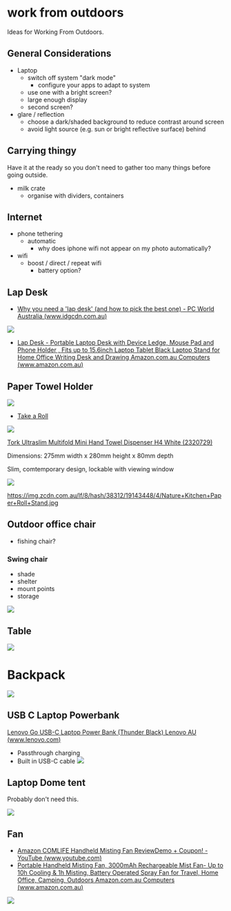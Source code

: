 # work from outdoors

Ideas for Working From Outdoors.

## General Considerations

- Laptop
    - switch off system "dark mode"
        - configure your apps to adapt to system
    - use one with a bright screen?
    - large enough display
    - second screen?
- glare / reflection
    - choose a dark/shaded background to reduce contrast around screen
    - avoid light source (e.g. sun or bright reflective surface) behind

## Carrying thingy

Have it at the ready so you don't need to gather too many things before going outside.

- milk crate
    - organise with dividers, containers


## Internet

- phone tethering
    - automatic
        - why does iphone wifi not appear on my photo automatically?
- wifi
    - boost / direct / repeat wifi
        - battery option?



## Lap Desk

- [Why you need a 'lap desk' (and how to pick the best one) - PC World Australia (www.idgcdn.com.au)](https://www.idgcdn.com.au/article/688550/)

![](assets/lapdesk.png)
- [Lap Desk - Portable Laptop Desk with Device Ledge, Mouse Pad and Phone Holder , Fits up to 15.6inch Laptop Tablet Black Laptop Stand for Home Office Writing Desk and Drawing  Amazon.com.au Computers (www.amazon.com.au)](https://www.amazon.com.au/dp/B09C1JSM5B?smid=A2TL2DM2M3366A&ref_=chk_typ_imgToDp&th=1)

## Paper Towel Holder

![](assets/2E507B59-4FA5-4D51-B4D0-1B54E260AB51.webp)
- [Take a Roll](https://therollgear.com/products/take-a-roll-spring)


![](assets/F89384ED-2C81-4512-8004-0D9FE7B409F9.jpeg)


[Tork Ultraslim Multifold Mini Hand Towel Dispenser H4 White (2320729)](https://www.splitboxes.com.au/tork-ultraslim-multifold-mini-hand-towel-dispenser-h4-white-2320729/)

Dimensions: 275mm width x 280mm height x 80mm depth

Slim, comtemporary design, lockable with viewing window


![](assets/B69AC264-E08C-4CE7-B4FF-D2A04C8525BB.jpeg)


https://img.zcdn.com.au/lf/8/hash/38312/19143448/4/Nature+Kitchen+Paper+Roll+Stand.jpg




## Outdoor office chair

- fishing chair?

### Swing chair

- shade
- shelter
- mount points
- storage

![](assets/Pasted%20image%2020221108091713.png)


## Table

![](assets/Pasted%20image%2020221108073403.png)

# Backpack

![](assets/Pasted%20image%2020221108073241.png)


## USB C Laptop Powerbank

[Lenovo Go USB-C Laptop Power Bank (Thunder Black)  Lenovo AU (www.lenovo.com)](https://www.lenovo.com/au/en/p/accessories-and-software/chargers-and-batteries/power-banks/40allg2www?orgRef=https%253A%252F%252Fwww.google.com%252F)

- Passthrough charging
- Built in USB-C cable
![](assets/lenovo-go-laptop-powerbank.webp)


## Laptop Dome tent

Probably don't need this.

![](assets/Pasted%20image%2020221108075206.png)


## Fan

- [Amazon COMLIFE Handheld Misting Fan  ReviewDemo + Coupon! - YouTube (www.youtube.com)](https://www.youtube.com/watch?v=VvngNlhFVkQ)
- [Portable Handheld Misting Fan, 3000mAh Rechargeable Mist Fan- Up to 10h Cooling & 1h Misting, Battery Operated Spray Fan for Travel, Home Office, Camping, Outdoors  Amazon.com.au Computers (www.amazon.com.au)](https://www.amazon.com.au/dp/B07DKZZDVP?smid=A263RZIEXPWYR1&ref_=chk_typ_imgToDp&th=1)


![](assets/misting-fan.png)